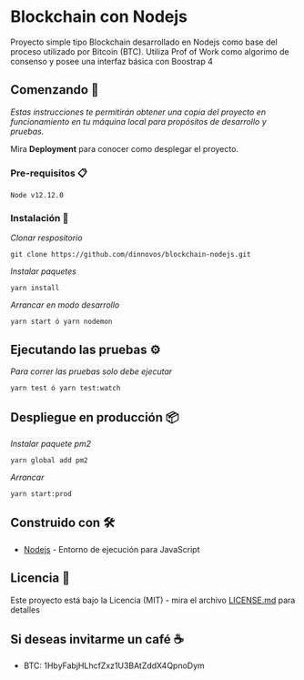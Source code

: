 # Blockchain con Nodejs

Proyecto simple tipo Blockchain desarrollado en Nodejs como base del proceso utilizado por Bitcoin (BTC). Utiliza Prof of Work como algorimo de consenso y posee una interfaz básica con Boostrap 4

## Comenzando 🚀

_Estas instrucciones te permitirán obtener una copia del proyecto en funcionamiento en tu máquina local para propósitos de desarrollo y pruebas._

Mira **Deployment** para conocer como desplegar el proyecto.


### Pre-requisitos 📋

```
Node v12.12.0

```

### Instalación 🔧

_Clonar respositorio_

```
git clone https://github.com/dinnovos/blockchain-nodejs.git
```

_Instalar paquetes_

```
yarn install
```

_Arrancar en modo desarrollo_
```
yarn start ó yarn nodemon
```

## Ejecutando las pruebas ⚙️

_Para correr las pruebas solo debe ejecutar_
```
yarn test ó yarn test:watch
```

## Despliegue en producción 📦

_Instalar paquete pm2_
```
yarn global add pm2
```

_Arrancar_
```
yarn start:prod
```

## Construido con 🛠️

* [Nodejs](https://nodejs.org/es/) - Entorno de ejecución para JavaScript

## Licencia 📄

Este proyecto está bajo la Licencia (MIT) - mira el archivo [LICENSE.md](LICENSE.md) para detalles

## Si deseas invitarme un café ☕

* BTC: 1HbyFabjHLhcfZxz1U3BAtZddX4QpnoDym
